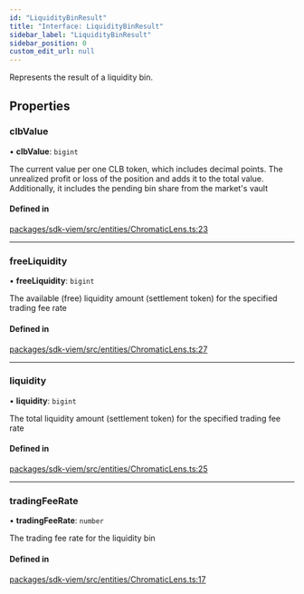 ```yaml
---
id: "LiquidityBinResult"
title: "Interface: LiquidityBinResult"
sidebar_label: "LiquidityBinResult"
sidebar_position: 0
custom_edit_url: null
---
```


Represents the result of a liquidity bin.

## Properties

### clbValue

• **clbValue**: `bigint`

The current value per one CLB token, which includes decimal points.
The unrealized profit or loss of the position and adds it to the total value.
Additionally, it includes the pending bin share from the market's vault

#### Defined in

[packages/sdk-viem/src/entities/ChromaticLens.ts:23](https://github.com/chromatic-protocol/sdk/blob/5521523/packages/sdk-viem/src/entities/ChromaticLens.ts#L23)

___

### freeLiquidity

• **freeLiquidity**: `bigint`

The available (free) liquidity amount (settlement token) for the specified trading fee rate

#### Defined in

[packages/sdk-viem/src/entities/ChromaticLens.ts:27](https://github.com/chromatic-protocol/sdk/blob/5521523/packages/sdk-viem/src/entities/ChromaticLens.ts#L27)

___

### liquidity

• **liquidity**: `bigint`

The total liquidity amount (settlement token) for the specified trading fee rate

#### Defined in

[packages/sdk-viem/src/entities/ChromaticLens.ts:25](https://github.com/chromatic-protocol/sdk/blob/5521523/packages/sdk-viem/src/entities/ChromaticLens.ts#L25)

___

### tradingFeeRate

• **tradingFeeRate**: `number`

The trading fee rate for the liquidity bin

#### Defined in

[packages/sdk-viem/src/entities/ChromaticLens.ts:17](https://github.com/chromatic-protocol/sdk/blob/5521523/packages/sdk-viem/src/entities/ChromaticLens.ts#L17)
